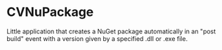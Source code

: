CVNuPackage
===========

Little application that creates a NuGet package automatically in an "post build" event with a version given by a specified .dll or .exe file.
